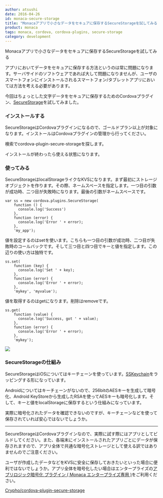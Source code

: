 ```yaml
---
author: atsushi
date: 2016-04-26
id: monaca-secure-storage
title: "Monacaアプリで小さなデータをセキュアに保存するSecureStorageを試してみる"
product: monaca
tags: monaca, cordova, cordova-plugins, secure-storage
category: development
---
```


Monacaアプリで小さなデータをセキュアに保存するSecureStorageを試してみる

アプリにおいてデータをセキュアに保存する方法というのは常に問題になります。サーバサイドのソフトウェアであれば大して問題になりませんが、ユーザのスマートフォンにインストールされるスマートフォン/タブレットアプリにおいては方法を考える必要があります。

今回はちょっとした文字データをセキュアに保存するためのCordovaプラグイン、[SecureStorage](https://github.com/Crypho/cordova-plugin-secure-storage)を試してみました。

### インストールする

SecureStorageはCordovaプラグインになるので、ゴールドプラン以上が対象になります。インストールはCordovaプラグインの管理から行ってください。

検索でcordova-plugin-secure-storageを探します。

インストールが終わったら使える状態になります。

### 使ってみる

SecureStorageはlocalStorageライクなKVSになります。まず最初にストレージオブジェクトを作ります。その際、ネームスペースを指定します。一つ目の引数が成功時、二つ目が失敗時になります。最後の引数がネームスペースです。

```
var ss = new cordova.plugins.SecureStorage(
    function () {
      console.log('Success')
    },
    function (error) {
      console.log('Error ' + error);
    },
    'my_app');
```

値を設定するのはsetを使います。こちらも一つ目の引数が成功時、二つ目が失敗時のコールバックです。そして三つ目と四つ目でキーと値を指定します。この辺りの使い方は独特です。

```
ss.set(
    function (key) {
      console.log('Set ' + key);
    },
    function (error) {
      console.log('Error ' + error);
    },
    'mykey', 'myvalue');
```

値を取得するのはgetになります。削除はremoveです。

```
ss.get(
    function (value) {
      console.log('Success, got ' + value);
    },
    function (error) {
      console.log('Error ' + error);
    },
    'mykey');
```

![](/blog/content/images/2016/Apr/secure-storage.png)

### SecureStorageの仕組み

SecureStorageはiOSについてはキーチェーンを使っています。[SSKeychain](https://github.com/soffes/sskeychain)をラッピングする形になっています。

Androidについてはキーチェーンがないので、256bitのAESキーを生成して暗号化、Android KeyStoreから生成したRSAを使ってAESキーも暗号化します。そして、キーと値をlocalStorageに保存するという仕組みになっています。

実際に暗号化されたデータを確認できないのですが、キーチェーンなどを使って保存されていれば安心ではないでしょうか。

----

SecureStorageはCordovaプラグインなので、実際に試す際にはアプリとしてビルドしてください。また、各端末にインストールされたアプリごとにデータが保存されますので、アプリ全体で共通な暗号化ストレージとして使える訳ではありませんのでご注意ください。

ユーザが作成したデータなどをKVSに安全に保存しておきたいといった場合に便利ではないでしょうか。アプリ全体を暗号化したい場合はエンタープライズの[アプリロジック暗号化 プラグイン ( Monaca エンタープライズ専用 )](https://docs.monaca.io/ja/reference/third_party_phonegap/html5_resource_encryption/)をご利用ください。

[Crypho/cordova-plugin-secure-storage](https://github.com/Crypho/cordova-plugin-secure-storage)

